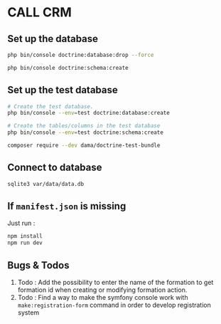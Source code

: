 # CALL CRM

## Set up the database
```bash 
php bin/console doctrine:database:drop --force

php bin/console doctrine:schema:create
```
## Set up the test database
```bash
# Create the test database.
php bin/console --env=test doctrine:database:create

# Create the tables/columns in the test database
php bin/console --env=test doctrine:schema:create

composer require --dev dama/doctrine-test-bundle
```

## Connect to database
```bash
sqlite3 var/data/data.db
```

## If ```manifest.json``` is missing
Just run :
```bash 
npm install
npm run dev
```

## Bugs & Todos

1. Todo : Add the possibility to enter the name of the formation to get formation id when creating or modifying formation action.
2. Todo : Find a way to make the symfony console work with ```make:registration-form``` command in order to develop registration system
